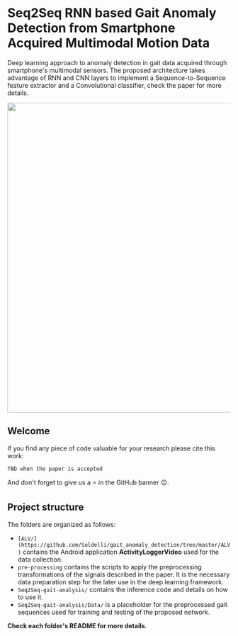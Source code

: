 # Seq2Seq RNN based Gait Anomaly Detection from Smartphone Acquired Multimodal Motion Data
Deep learning approach to anomaly detection in gait data acquired through smartphone's multimodal sensors.
The proposed architecture takes advantage of RNN and CNN layers to implement a Sequence-to-Sequence feature extractor and a Convolutional classifier, check the paper for more details.</br>
<p align="center">
<img src="https://github.com/Soldelli/gait_anomaly_detection/blob/master/ALV/images/teaser_gait_analysis.png" width="700">
</p>

## Welcome
If you find any piece of code valuable for your research please cite this work:</br>

``` 
TBD when the paper is accepted 
```

And don't forget to give us a :star: in the GitHub banner :wink:.

## Project structure
The folders are organized as follows:
- `[ALV/](https://github.com/Soldelli/gait_anomaly_detection/tree/master/ALV)` contains the Android application **ActivityLoggerVideo** used for the data collection.
- `pre-processing` contains the scripts to apply the preprocessing transformations of the signals described in the paper. It is the necessary data preparation step for the later use in the deep learning framework.
- `Seq2Seq-gait-analysis/` contains the inference code and details on how to use it.
- `Seq2Seq-gait-analysis/Data/` is a placeholder for the preprocessed gait sequences used for training and testing of the proposed network. </br>

**Check each folder's README for more details**.


					
